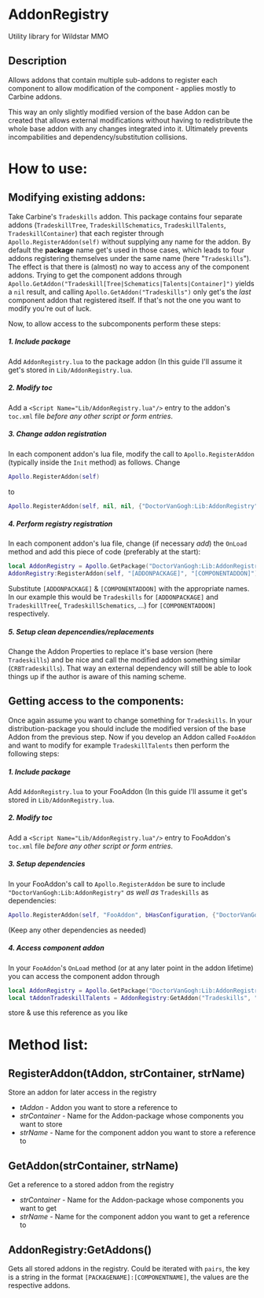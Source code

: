 # AddonRegistry


Utility library for Wildstar MMO

## Description
Allows addons that contain multiple sub-addons to register each component to allow modification of the component - applies mostly to Carbine addons.

This way an only slightly modified version of the base Addon can be created that allows external modifications without having to redistribute the whole base addon with any changes integrated into it. Ultimately prevents incompabilities and dependency/substitution collisions.


# How to use:

## Modifying existing addons:

Take Carbine's `Tradeskills` addon. This package contains four separate addons (`TradeskillTree`, `TradeskillSchematics`, `TradeskillTalents`, `TradeskillContainer`) that each register through `Apollo.RegisterAddon(self)` without supplying any name for the addon. By default the **package** name get's used in those cases, which leads to four addons registering themselves under the same name (here "`Tradeskills`"). 
The effect is that there is (almost) no way to access any of the component addons. Trying to get the component addons through `Apollo.GetAddon("Tradeskill[Tree|Schematics|Talents|Container]")` yields a `nil` result, and calling `Apollo.GetAddon("Tradeskills")` only get's the *last* component addon that registered itself. If that's not the one you want to modify you're out of luck.

Now, to allow access to the subcomponents perform these steps:
##### 1. Include package
Add `AddonRegistry.lua` to the package addon (In this guide I'll assume it get's stored in `Lib/AddonRegistry.lua`.
##### 2. Modify toc
Add a `<Script Name="Lib/AddonRegistry.lua"/>` entry to the addon's `toc.xml` file *before any other script or form entries*.
##### 3. Change addon registration
In each component addon's lua file, modify the call to `Apollo.RegisterAddon` (typically inside the `Init` method) as follows. Change
```lua
Apollo.RegisterAddon(self)
```
to
```lua
Apollo.RegisterAddon(self, nil, nil, {"DoctorVanGogh:Lib:AddonRegistry"})
```
##### 4. Perform registry registration
In each component addon's lua file, change (if necessary *add*) the `OnLoad` method and add this piece of code (preferably at the start):
```lua
local AddonRegistry = Apollo.GetPackage("DoctorVanGogh:Lib:AddonRegistry").tPackage
AddonRegistry:RegisterAddon(self, "[ADDONPACKAGE]", "[COMPONENTADDON]") 
```
Substitute `[ADDONPACKAGE]` & `[COMPONENTADDON]` with the appropriate names. In our example this would be `Tradeskills` for `[ADDONPACKAGE]` and `TradeskillTree`(, `TradeskillSchematics`, ...) for `[COMPONENTADDON]` respectively.
##### 5. Setup clean depencendies/replacements 
Change the Addon Properties to replace it's base version (here `Tradeskills`) and be nice and call the modified addon something similar (`CRBTradeskills`). That way an external dependency will still be able to look things up if the author is aware of this naming scheme.



## Getting access to the components:

Once again assume you want to change something for `Tradeskills`. In your distribution-package you should include the modified version of the base Addon from the previous step.
Now if you develop an Addon called `FooAddon` and want to modify for example `TradeskillTalents` then perform the following steps:
##### 1. Include package
Add `AddonRegistry.lua` to your FooAddon (In this guide I'll assume it get's stored in `Lib/AddonRegistry.lua`.
##### 2. Modify toc
Add a `<Script Name="Lib/AddonRegistry.lua"/>` entry to FooAddon's `toc.xml` file *before any other script or form entries*.
##### 3. Setup dependencies
In your FooAddon's call to `Apollo.RegisterAddon` be sure to include `"DoctorVanGogh:Lib:AddonRegistry"` *as well as* `Tradeskills` as dependencies:
```lua
Apollo.RegisterAddon(self, "FooAddon", bHasConfiguration, {"DoctorVanGogh:Lib:AddonRegistry", "CRBTradeskills"})
```
(Keep any other dependencies as needed)

##### 4. Access component addon
In your `FooAddon`'s `OnLoad` method (or at any later point in the addon lifetime) you can access the component addon through
```lua
local AddonRegistry = Apollo.GetPackage("DoctorVanGogh:Lib:AddonRegistry").tPackage
local tAddonTradeskillTalents = AddonRegistry:GetAddon("Tradeskills", "TradeskillTalents")
```
store & use this reference as you like


# Method list:

## RegisterAddon(tAddon, strContainer, strName)
Store an addon for later access in the registry

* *tAddon* - Addon you want to store a reference to
* *strContainer* - Name for the Addon-package whose components you want to store
* *strName* - Name for the component addon you want to store a reference to

## GetAddon(strContainer, strName)
Get a reference to a stored addon from the registry

* *strContainer* - Name for the Addon-package whose components you want to get
* *strName* - Name for the component addon you want to get a reference to

## AddonRegistry:GetAddons()
Gets all stored addons in the registry. Could be iterated with `pairs`, the key is a string in the format `[PACKAGENAME]:[COMPONENTNAME]`, the values are the respective addons.

